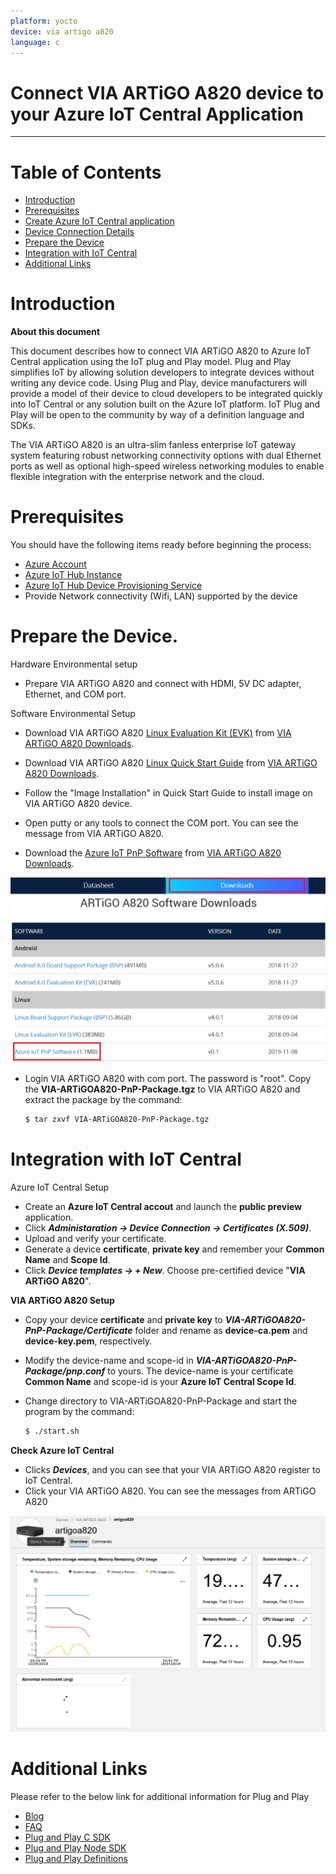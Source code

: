 ```yaml
---
platform: yocto
device: via artigo a820
language: c
---
```


Connect VIA ARTiGO A820 device to your Azure IoT Central Application
===

---
# Table of Contents

-   [Introduction](#Introduction)
-   [Prerequisites](#Prerequisites)
-   [Create Azure IoT Central application](#Create_AICA)
-   [Device Connection Details](#DeviceConnectionDetails)
-   [Prepare the Device](#preparethedevice)
-   [Integration with IoT Central](#IntegrationwithIoTCentral)
-   [Additional Links](#AdditionalLinks)

<a name="Introduction"></a>
# Introduction 

**About this document**

This document describes how to connect VIA ARTiGO A820 to Azure IoT Central application using the IoT plug and Play model. Plug and Play simplifies IoT by allowing solution developers to integrate devices without writing any device code. Using Plug and Play, device manufacturers will provide a model of their device to cloud developers to be integrated quickly into IoT Central or any solution built on the Azure IoT platform. IoT Plug and Play will be open to the community by way of a definition language and SDKs.


The VIA ARTiGO A820 is an ultra-slim fanless enterprise IoT gateway system featuring robust networking connectivity options with dual Ethernet ports as well as optional high-speed wireless networking modules to enable flexible integration with the enterprise network and the cloud.

<a name="Prerequisites"></a>
# Prerequisites

You should have the following items ready before beginning the process: 

-   [Azure Account](https://portal.azure.com)
-   [Azure IoT Hub Instance](https://docs.microsoft.com/en-us/azure/iot-hub/about-iot-hub)
-   [Azure IoT Hub Device Provisioning Service](https://docs.microsoft.com/en-us/azure/iot-dps/about-iot-dps)
-   Provide Network connectivity (Wifi, LAN) supported by the device

<a name="preparethedevice"></a>
# Prepare the Device.

Hardware Environmental setup

-   Prepare VIA ARTiGO A820 and connect with HDMI, 5V DC adapter, Ethernet, and COM port.

Software Environmental Setup 

-   Download VIA ARTiGO A820 [Linux Evaluation Kit (EVK)](http://cdn.viaembedded.com/products/software/artigo-a820/Linux_EVK/ARTiGO-A820_Linux_EVK_V4.0.1_20180904.zip) from [VIA ARTiGO A820 Downloads](https://www.viatech.com/en/systems/small-form-factor-pcs/artigo-a820/).
-   Download VIA ARTiGO A820 [Linux Quick Start Guide](http://cdn.viaembedded.com/products/docs/artigo-a820/linux_evaluation_guide/ARTiGO-A820_Linux_EVK_v4.0.1_Quick_Start_Guide_v1.00_20180831.pdf) from [VIA ARTiGO A820 Downloads](https://www.viatech.com/en/systems/small-form-factor-pcs/artigo-a820/).
-   Follow the "Image Installation" in Quick Start Guide to install image on VIA ARTiGO A820 device.

-   Open putty or any tools to connect the COM port. You can see the message from VIA ARTiGO A820.
-   Download the [Azure IoT PnP Software](http://cdn.viaembedded.com/products/software/artigo-a820/Azure_IoT_PnP/VIA-ARTiGOA820-PnP-Package.tgz) from [VIA ARTiGO A820 Downloads](https://www.viatech.com/en/systems/small-form-factor-pcs/artigo-a820/).

![](./media/VIA_ARTIGO-A820/artigoa820-download.png)

-   Login VIA ARTiGO A820 with com port. The password is "root". Copy the __VIA-ARTiGOA820-PnP-Package.tgz__ to VIA ARTiGO A820 and extract the package by the command:

    ```bash
    $ tar zxvf VIA-ARTiGOA820-PnP-Package.tgz
    ```

<a name="IntegrationwithIoTCentral"></a>
# Integration with IoT Central

Azure IoT Central Setup

-   Create an __Azure IoT Central accout__ and launch the __public preview__ application.
-   Click ___Administaration -> Device Connection -> Certificates (X.509)___.
-   Upload and verify your certificate.
-   Generate a device __certificate__, __private key__ and remember your __Common Name__ and __Scope Id__.
-   Click ___Device templates -> + New___. Choose pre-certified device "__VIA ARTiGO A820__".

**VIA ARTiGO A820 Setup**

-   Copy your device __certificate__ and __private key__ to ___VIA-ARTiGOA820-PnP-Package/Certificate___ folder and rename as __device-ca.pem__ and __device-key.pem__, respectively. 
-   Modify the device-name and scope-id in ___VIA-ARTiGOA820-PnP-Package/pnp.conf___ to yours. The device-name is your certificate __Common Name__ and scope-id is your __Azure IoT Central Scope Id__.
-   Change directory to VIA-ARTiGOA820-PnP-Package and start the program by the command: 

    ```bash
    $ ./start.sh
    ```

**Check Azure IoT Central**
-   Clicks ___Devices___, and you can see that your VIA ARTiGO A820 register to IoT Central.
-   Click your VIA ARTiGO A820. You can see the messages from ARTiGO A820

 ![](./media/VIA_ARTIGO-A820/artigoa820-result.png)

<a name="AdditionalLinks"></a>
# Additional Links

Please refer to the below link for additional information for Plug and Play 

-   [Blog](https://azure.microsoft.com/en-us/blog/iot-plug-and-play-is-now-available-in-preview/)
-   [FAQ](TBD) 
-   [Plug and Play C SDK](https://github.com/Azure/azure-iot-sdk-c/tree/public-preview) 
-   [Plug and Play Node SDK](https://github.com/Azure/azure-iot-sdk-node/tree/digitaltwins-preview)
-   [Plug and Play Definitions](https://github.com/Azure/IoTPlugandPlay)
